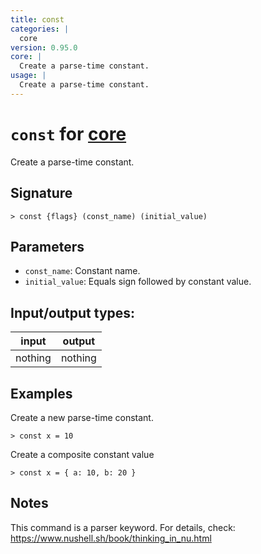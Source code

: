 ```yaml
---
title: const
categories: |
  core
version: 0.95.0
core: |
  Create a parse-time constant.
usage: |
  Create a parse-time constant.
---
```

<!-- This file is automatically generated. Please edit the command in https://github.com/nushell/nushell instead. -->

# `const` for [core](/commands/categories/core.md)

<div class='command-title'>Create a parse-time constant.</div>

## Signature

```> const {flags} (const_name) (initial_value)```

## Parameters

 -  `const_name`: Constant name.
 -  `initial_value`: Equals sign followed by constant value.


## Input/output types:

| input   | output  |
| ------- | ------- |
| nothing | nothing |

## Examples

Create a new parse-time constant.
```nu
> const x = 10

```

Create a composite constant value
```nu
> const x = { a: 10, b: 20 }

```

## Notes
This command is a parser keyword. For details, check:
  https://www.nushell.sh/book/thinking_in_nu.html